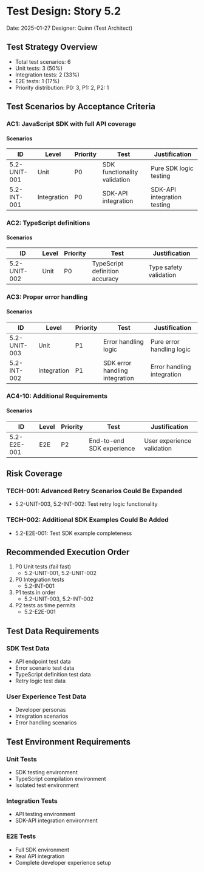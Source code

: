 # Test Design: Story 5.2

Date: 2025-01-27
Designer: Quinn (Test Architect)

## Test Strategy Overview

- Total test scenarios: 6
- Unit tests: 3 (50%)
- Integration tests: 2 (33%)
- E2E tests: 1 (17%)
- Priority distribution: P0: 3, P1: 2, P2: 1

## Test Scenarios by Acceptance Criteria

### AC1: JavaScript SDK with full API coverage

#### Scenarios

| ID           | Level       | Priority | Test                      | Justification            |
| ------------ | ----------- | -------- | ------------------------- | ------------------------ |
| 5.2-UNIT-001 | Unit        | P0       | SDK functionality validation | Pure SDK logic testing |
| 5.2-INT-001  | Integration | P0       | SDK-API integration | SDK-API integration testing |

### AC2: TypeScript definitions

#### Scenarios

| ID           | Level       | Priority | Test                      | Justification            |
| ------------ | ----------- | -------- | ------------------------- | ------------------------ |
| 5.2-UNIT-002 | Unit        | P0       | TypeScript definition accuracy | Type safety validation |

### AC3: Proper error handling

#### Scenarios

| ID           | Level       | Priority | Test                      | Justification            |
| ------------ | ----------- | -------- | ------------------------- | ------------------------ |
| 5.2-UNIT-003 | Unit        | P1       | Error handling logic | Pure error handling logic |
| 5.2-INT-002  | Integration | P1       | SDK error handling integration | Error handling integration |

### AC4-10: Additional Requirements

#### Scenarios

| ID           | Level       | Priority | Test                      | Justification            |
| ------------ | ----------- | -------- | ------------------------- | ------------------------ |
| 5.2-E2E-001  | E2E         | P2       | End-to-end SDK experience | User experience validation |

## Risk Coverage

### TECH-001: Advanced Retry Scenarios Could Be Expanded
- 5.2-UNIT-003, 5.2-INT-002: Test retry logic functionality

### TECH-002: Additional SDK Examples Could Be Added
- 5.2-E2E-001: Test SDK example completeness

## Recommended Execution Order

1. P0 Unit tests (fail fast)
   - 5.2-UNIT-001, 5.2-UNIT-002
2. P0 Integration tests
   - 5.2-INT-001
3. P1 tests in order
   - 5.2-UNIT-003, 5.2-INT-002
4. P2 tests as time permits
   - 5.2-E2E-001

## Test Data Requirements

### SDK Test Data
- API endpoint test data
- Error scenario test data
- TypeScript definition test data
- Retry logic test data

### User Experience Test Data
- Developer personas
- Integration scenarios
- Error handling scenarios

## Test Environment Requirements

### Unit Tests
- SDK testing environment
- TypeScript compilation environment
- Isolated test environment

### Integration Tests
- API testing environment
- SDK-API integration environment

### E2E Tests
- Full SDK environment
- Real API integration
- Complete developer experience setup
